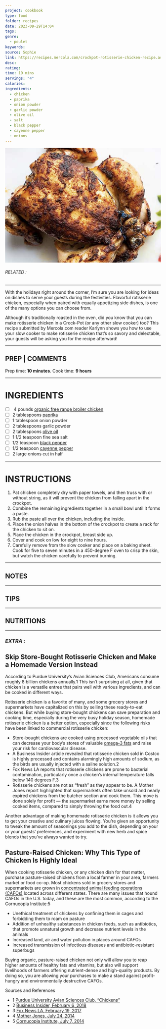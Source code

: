 ```yaml
---
project: cookbook
type: food
folder: recipes
date: 2023-09-29T14:04
tags: 
genre:
  - poulet
keywords: 
source: Sophie
link: https://recipes.mercola.com/crockpot-rotisserie-chicken-recipe.aspx?utm_source=prnl&utm_medium=email&utm_content=art2&utm_campaign=20181202Z1&et_cid=DM251499&et_rid=483267576
desc: 
rating: 
time: 19 mins
servings: "4"
calories: 
ingredients:
  - chicken
  - paprika
  - onion powder
  - garlic powder
  - olive oil
  - salt
  - black pepper
  - cayenne pepper
  - onions
---
```


![IMAGE](image_545.png)

###### *RELATED* : 
---
With the holidays right around the corner, I’m sure you are looking for ideas on dishes to serve your guests during the festivities. Flavorful rotisserie chicken, especially when paired with equally appetizing side dishes, is one of the many options you can choose from.

Although it’s traditionally roasted in the oven, did you know that you can make rotisserie chicken in a Crock-Pot (or any other slow cooker) too? This recipe submitted by Mercola.com reader Karlynn shows you how to use your slow cooker to make rotisserie chicken that’s so savory and delectable, your guests will be asking you for the recipe afterward!

---
## PREP | COMMENTS

Prep time: **10 minutes**.  Cook time: **9 hours**

---
# INGREDIENTS

- [ ]  4 pounds [organic free range broiler chicken](https://foodfacts.mercola.com/organic-pasture-raised-chicken.html)
- [ ] 2 tablespoons [paprika](https://articles.mercola.com/herbs-spices/paprika.aspx)
- [ ] 1 tablespoon onion powder
- [ ] 2 tablespoons garlic powder
- [ ] 2 tablespoons [olive oil](https://articles.mercola.com/herbal-oils/olive-oil.aspx)
- [ ] 1 1/2 teaspoon fine sea salt
- [ ] 1/2 teaspoon [black pepper](https://foodfacts.mercola.com/black-pepper.html)
- [ ] 1/2 teaspoon [cayenne pepper](https://foodfacts.mercola.com/cayenne-pepper.html)
- [ ] 2 large onions cut in half

---
# INSTRUCTIONS

1. Pat chicken completely dry with paper towels, and then truss with or without string, as it will prevent the chicken from falling apart in the crockpot.
2. Combine the remaining ingredients together in a small bowl until it forms a paste.
3. Rub the paste all over the chicken, including the inside.
4. Place the onion halves in the bottom of the crockpot to create a rack for the chicken to sit on.
5. Place the chicken in the crockpot, breast side up.
6. Cover and cook on low for eight to nine hours.
7. Carefully remove from the slow cooker and place on a baking sheet. Cook for five to seven minutes in a 450-degree F oven to crisp the skin, but watch the chicken carefully to prevent burning.

---
## NOTES



---
## TIPS



---
## NUTRITIONS



---
### *EXTRA* :



## Skip Store-Bought Rotisserie Chicken and Make a Homemade Version Instead

According to Purdue University’s Avian Sciences Club, Americans consume roughly 8 billion chickens annually.1 This isn’t surprising at all, given that chicken is a versatile entree that pairs well with various ingredients, and can be cooked in different ways.

Rotisserie chicken is a favorite of many, and some grocery stores and supermarkets have capitalized on this by selling these ready-to-eat chickens. But while buying store-bought chickens can save preparation and cooking time, especially during the very busy holiday season, homemade rotisserie chicken is a better option, especially since the following risks have been linked to commercial rotisserie chicken:

- Store-bought chickens are cooked using processed vegetable oils that can decrease your body’s stores of valuable [omega-3 fats](https://articles.mercola.com/omega-3.aspx) and raise your risk for cardiovascular disease.
- A Business Insider article revealed that rotisserie chicken sold in Costco is highly processed and contains alarmingly high amounts of sodium, as the birds are usually injected with a saline solution.2
- Fox News LA reports that rotisserie chickens are prone to bacterial contamination, particularly once a chicken’s internal temperature falls below 140 degrees F.3
- Rotisserie chickens are not as “fresh” as they appear to be. A Mother Jones report highlighted that supermarkets often take unsold and nearly expired chickens from the butcher section and cook them. This move is done solely for profit — the supermarket earns more money by selling cooked items, compared to simply throwing the food out.4

Another advantage of making homemade rotisserie chicken is it allows you to get your creative and culinary juices flowing. You’re given an opportunity to tweak the amount of seasonings you add to the dish, depending on your or your guests’ preferences, and experiment with new herb and spice blends that you’ve always wanted to try.

## Pasture-Raised Chicken: Why This Type of Chicken Is Highly Ideal

When cooking rotisserie chicken, or any chicken dish for that matter, purchase pasture-raised chickens from a local farmer in your area, farmers market or food co-op. Most chickens sold in grocery stores and supermarkets are grown in [concentrated animal feeding operations (CAFOs)](https://www.mercola.com/infographics/truth-about-factory-farms.htm) located across different states. There are many issues that hound CAFOs in the U.S. today, and these are the most common, according to the Cornucopia Institute:5

- Unethical treatment of chickens by confining them in cages and forbidding them to roam on pasture
- Addition of unhealthy substances in chicken feeds, such as antibiotics, that promote unnatural growth and decrease nutrient levels in the animals
- Increased land, air and water pollution in places around CAFOs
- Increased transmission of infectious diseases and antibiotic-resistant superbugs

Buying organic, pasture-raised chicken not only will allow you to reap higher amounts of healthy fats and vitamins, but also will support livelihoods of farmers offering nutrient-dense and high-quality products. By doing so, you are allowing your purchases to make a stand against profit-hungry and environmentally destructive CAFOs.


Sources and References

- 1 [Purdue University Avian Sciences Club, “Chickens”](http://www.ansc.purdue.edu/faen/poultry%20facts.html)
- 2 [Business Insider, February 6, 2018](https://www.businessinsider.com/theres-a-secret-ingredient-in-costcos-famous-rotisserie-chicken-2018-2)
- 3 [Fox News LA, February 19, 2017](http://www.foxla.com/news/local-news/for-rotisserie-chickens-at-the-grocery-store-theres-a-danger-zone)
- 4 [Mother Jones, July 24, 2014](https://www.motherjones.com/kevin-drum/2014/07/help-us-solve-rotisserie-chicken-mystery/)
- 5 [Cornucopia Institute, July 7, 2014](https://www.cornucopia.org/2014/07/factory-farmed-chickens-hidden-cost-cheap-chicken)